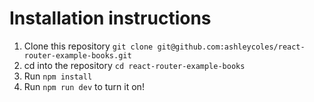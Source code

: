# Installation instructions

1. Clone this repository `git clone git@github.com:ashleycoles/react-router-example-books.git`
2. cd into the repository `cd react-router-example-books`
3. Run `npm install`
4. Run `npm run dev` to turn it on!
